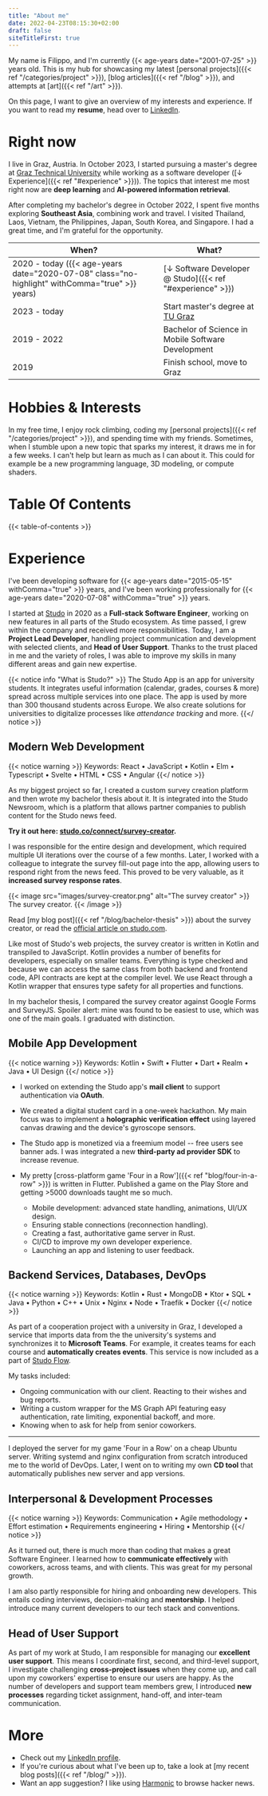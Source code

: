 ```yaml
---
title: "About me"
date: 2022-04-23T08:15:30+02:00
draft: false
siteTitleFirst: true
---
```


My name is Filippo, and I'm currently {{< age-years date="2001-07-25" >}} years old. This is my hub for showcasing my latest [personal projects]({{< ref "/categories/project" >}}), [blog articles]({{< ref "/blog" >}}), and attempts at [art]({{< ref "/art" >}}). 

On this page, I want to give an overview of my interests and experience. If you want to read my **resume**, head over to [LinkedIn](https://www.linkedin.com/in/filippo-orru/).

# Right now

I live in Graz, Austria. In October 2023, I started pursuing a master's degree at [Graz Technical University](https://tugraz.at) while working as a software developer ([↓ Experience]({{< ref "#experience" >}})). The topics that interest me most right now are **deep learning** and **AI-powered information retrieval**.

After completing my bachelor's degree in October 2022, I spent five months exploring **Southeast Asia**, combining work and travel. I visited Thailand, Laos, Vietnam, the Philippines, Japan, South Korea, and Singapore. I had a great time, and I'm grateful for the opportunity.

| When?        | What? |
|--------------|-------|
| 2020 - today ({{< age-years date="2020-07-08" class="no-highlight" withComma="true" >}} years) | [↓ Software Developer @ Studo]({{< ref "#experience" >}}) |
| 2023 - today | Start master's degree at [TU Graz](https://tugraz.at) |
| 2019 - 2022  | Bachelor of Science in Mobile Software Development |
| 2019         | Finish school, move to Graz |

# Hobbies & Interests

In my free time, I enjoy rock climbing, coding my [personal projects]({{< ref "/categories/project" >}}), and spending time with my friends. Sometimes, when I stumble upon a new topic that sparks my interest, it draws me in for a few weeks. I can't help but learn as much as I can about it. This could for example be a new programming language, 3D modeling, or compute shaders.

# Table Of Contents

{{< table-of-contents >}}

# Experience

I've been developing software for {{< age-years date="2015-05-15" withComma="true" >}} years, and I've been working professionally for {{< age-years date="2020-07-08" withComma="true" >}} years. 

I started at [Studo](https://studo.com/en/) in 2020 as a **Full-stack Software Engineer**, working on new features in all parts of the Studo ecosystem. As time passed, I grew within the company and received more responsibilities. Today, I am a **Project Lead Developer**, handling project communication and development with selected clients, and **Head of User Support**. Thanks to the trust placed in me and the variety of roles, I was able to improve my skills in many different areas and gain new expertise.

{{< notice info "What is Studo?" >}}
The Studo App is an app for university students. It integrates useful information (calendar, grades, courses & more) spread across multiple services into one place. The app is used by more than 300 thousand students across Europe. We also create solutions for universities to digitalize processes like *attendance tracking* and more.
{{</ notice >}}

## Modern Web Development
{{< notice warning >}}
Keywords: React • JavaScript • Kotlin • Elm • Typescript • Svelte • HTML • CSS • Angular
{{</ notice >}}

As my biggest project so far, I created a custom survey creation platform and then wrote my bachelor thesis about it. It is integrated into the Studo Newsroom, which is a platform that allows partner companies to publish content for the Studo news feed. 

**Try it out here: [studo.co/connect/survey-creator](https://studo.co/connect/survey-creator).**

I was responsible for the entire design and development, which required multiple UI iterations over the course of a few months. Later, I worked with a colleague to integrate the survey fill-out page into the app, allowing users to respond right from the news feed. This proved to be very valuable, as it **increased survey response rates**. 

{{< image src="images/survey-creator.png" alt="The survey creator" >}}
    The survey creator.
{{< /image >}}

Read [my blog post]({{< ref "/blog/bachelor-thesis" >}}) about the survey creator, or read the [official article on studo.com](https://studo.com/en/universities/studo-survey). 

Like most of Studo's web projects, the survey creator is written in Kotlin and transpiled to JavaScript. Kotlin provides a number of benefits for developers, especially on smaller teams. Everything is type checked and because we can access the same class from both backend and frontend code, API contracts are kept at the compiler level. We use React through a Kotlin wrapper that ensures type safety for all properties and functions.

In my bachelor thesis, I compared the survey creator against Google Forms and SurveyJS. Spoiler alert: mine was found to be easiest to use, which was one of the main goals. I graduated with distinction. 


## Mobile App Development
{{< notice warning >}}
Keywords: Kotlin • Swift • Flutter • Dart • Realm • Java • UI Design
{{</ notice >}}

- I worked on extending the Studo app's **mail client** to support authentication via **OAuth**.

- We created a digital student card in a one-week hackathon. My main focus was to implement a **holographic verification effect** using layered canvas drawing and the device's gyroscope sensors.

- The Studo app is monetized via a freemium model -- free users see banner ads. I was integrated a new **third-party ad provider SDK** to increase revenue. 

- My pretty [cross-platform game 'Four in a Row']({{< ref "blog/four-in-a-row" >}}) is written in Flutter.
    Published a game on the Play Store and getting >5000 downloads taught me so much.
    - Mobile development: advanced state handling, animations, UI/UX design.
    - Ensuring stable connections (reconnection handling).
    - Creating a fast, authoritative game server in Rust.
    - CI/CD to improve my own developer experience.
    - Launching an app and listening to user feedback.


## Backend Services, Databases, DevOps
{{< notice warning >}}
Keywords: Kotlin • Rust • MongoDB • Ktor • SQL • Java • Python • C++ • Unix • Nginx • Node • Traefik • Docker
{{</ notice >}}

As part of a cooperation project with a university in Graz, I developed a service that imports data from the the university's systems and synchronizes it to **Microsoft Teams**. For example, it creates teams for each course and **automatically creates events**. This service is now included as a part of [Studo Flow](https://studo.com/en/administration/flow).

My tasks included:
- Ongoing communication with our client. Reacting to their wishes and bug reports.
- Writing a custom wrapper for the MS Graph API featuring easy authentication, rate limiting, exponential backoff, and more.
- Knowing when to ask for help from senior coworkers.

---

I deployed the server for my game 'Four in a Row' on a cheap Ubuntu server. Writing systemd and nginx configuration from scratch introduced me to the world of DevOps. Later, I went on to writing my own **CD tool** that automatically publishes new server and app versions.


## Interpersonal & Development Processes

{{< notice warning >}}
Keywords: Communication  • Agile methodology • Effort estimation • Requirements engineering • Hiring • Mentorship
{{</ notice >}}

As it turned out, there is much more than coding that makes a great Software Engineer. I learned how to **communicate effectively** with coworkers, across teams, and with clients. This was great for my personal growth.

I am also partly responsible for hiring and onboarding new developers. This entails coding interviews, decision-making and **mentorship**. I helped introduce many current developers to our tech stack and conventions.


## Head of User Support

As part of my work at Studo, I am responsible for managing our **excellent user support**. This means I coordinate first, second, and third-level support, I investigate challenging **cross-project issues** when they come up, and call upon my coworkers' expertise to ensure our users are happy. As the number of developers and support team members grew, I introduced **new processes** regarding ticket assignment, hand-off, and inter-team communication.


# More
- Check out my [LinkedIn profile](https://linkedin.com/in/filippo-orru).
- If you're curious about what I've been up to, take a look at [my recent blog posts]({{< ref "/blog/" >}}).
- Want an app suggestion? I like using [Harmonic](https://play.google.com/store/apps/details?id=com.simon.harmonichackernews&hl=en) to browse hacker news.